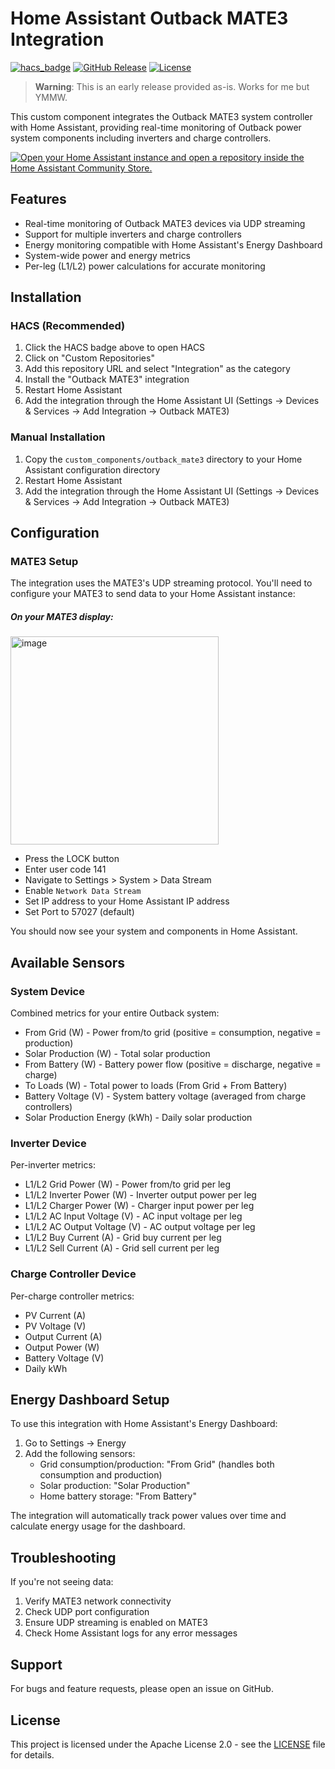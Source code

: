 # Home Assistant Outback MATE3 Integration

[![hacs_badge](https://img.shields.io/badge/HACS-Custom-41BDF5.svg?style=for-the-badge)](https://github.com/hacs/integration)
[![GitHub Release][releases-shield]][releases]
[![License][license-shield]](LICENSE)

> **Warning**: This is an early release provided as-is. Works for me but YMMW. 

This custom component integrates the Outback MATE3 system controller with Home Assistant, providing real-time monitoring of Outback power system components including inverters and charge controllers.

[![Open your Home Assistant instance and open a repository inside the Home Assistant Community Store.](https://my.home-assistant.io/badges/hacs_repository.svg)](https://my.home-assistant.io/redirect/hacs_repository/?owner=weirded&repository=ha-outback-mate3&category=integration)

## Features

- Real-time monitoring of Outback MATE3 devices via UDP streaming
- Support for multiple inverters and charge controllers
- Energy monitoring compatible with Home Assistant's Energy Dashboard
- System-wide power and energy metrics
- Per-leg (L1/L2) power calculations for accurate monitoring

## Installation

### HACS (Recommended)

1. Click the HACS badge above to open HACS
2. Click on "Custom Repositories"
3. Add this repository URL and select "Integration" as the category
4. Install the "Outback MATE3" integration
5. Restart Home Assistant
3. Add the integration through the Home Assistant UI (Settings -> Devices & Services -> Add Integration -> Outback MATE3)

### Manual Installation
1. Copy the `custom_components/outback_mate3` directory to your Home Assistant configuration directory
2. Restart Home Assistant
3. Add the integration through the Home Assistant UI (Settings -> Devices & Services -> Add Integration -> Outback MATE3)

## Configuration

### MATE3 Setup

The integration uses the MATE3's UDP streaming protocol. You'll need to configure your MATE3 to send data to your Home Assistant instance:

##### On your MATE3 display:

<img width="333" alt="image" src="https://github.com/user-attachments/assets/901fe6d2-e2d2-4d18-b52b-91fd214d74fe" />

- Press the LOCK button
- Enter user code 141
- Navigate to Settings > System > Data Stream
- Enable `Network Data Stream`
- Set IP address to your Home Assistant IP address
- Set Port to 57027 (default)

You should now see your system and components in Home Assistant.

## Available Sensors

### System Device
Combined metrics for your entire Outback system:
- From Grid (W) - Power from/to grid (positive = consumption, negative = production)
- Solar Production (W) - Total solar production
- From Battery (W) - Battery power flow (positive = discharge, negative = charge)
- To Loads (W) - Total power to loads (From Grid + From Battery)
- Battery Voltage (V) - System battery voltage (averaged from charge controllers)
- Solar Production Energy (kWh) - Daily solar production

### Inverter Device
Per-inverter metrics:
- L1/L2 Grid Power (W) - Power from/to grid per leg
- L1/L2 Inverter Power (W) - Inverter output power per leg
- L1/L2 Charger Power (W) - Charger input power per leg
- L1/L2 AC Input Voltage (V) - AC input voltage per leg
- L1/L2 AC Output Voltage (V) - AC output voltage per leg
- L1/L2 Buy Current (A) - Grid buy current per leg
- L1/L2 Sell Current (A) - Grid sell current per leg

### Charge Controller Device
Per-charge controller metrics:
- PV Current (A)
- PV Voltage (V)
- Output Current (A)
- Output Power (W)
- Battery Voltage (V)
- Daily kWh

## Energy Dashboard Setup

To use this integration with Home Assistant's Energy Dashboard:

1. Go to Settings -> Energy
2. Add the following sensors:
   - Grid consumption/production: "From Grid" (handles both consumption and production)
   - Solar production: "Solar Production"
   - Home battery storage: "From Battery"

The integration will automatically track power values over time and calculate energy usage for the dashboard.

## Troubleshooting

If you're not seeing data:
1. Verify MATE3 network connectivity
2. Check UDP port configuration
3. Ensure UDP streaming is enabled on MATE3
4. Check Home Assistant logs for any error messages

## Support

For bugs and feature requests, please open an issue on GitHub.

## License

This project is licensed under the Apache License 2.0 - see the [LICENSE](LICENSE) file for details.

[releases-shield]: https://img.shields.io/github/release/weirded/ha-outback-mate3.svg?style=for-the-badge
[releases]: https://github.com/weirded/ha-outback-mate3/releases
[license-shield]: https://img.shields.io/github/license/weirded/ha-outback-mate3.svg?style=for-the-badge
